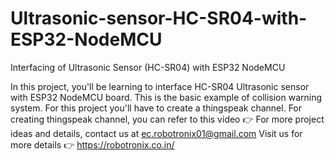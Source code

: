 # Ultrasonic-sensor-HC-SR04-with-ESP32-NodeMCU
Interfacing of Ultrasonic Sensor (HC-SR04) with ESP32 NodeMCU

In this project, you'll be learning to interface HC-SR04 Ultrasonic sensor with ESP32 NodeMCU board.
This is the basic example of collision warning system.
For this project you'll have to create a thingspeak channel. For creating thingspeak channel, you can refer to this video 👉 
For more project ideas and details, contact us at ec.robotronix01@gmail.com
Visit us for more details 👉 https://robotronix.co.in/
